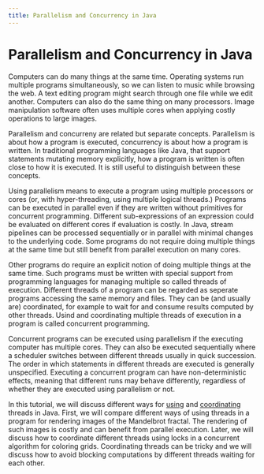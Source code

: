 ```yaml
---
title: Parallelism and Concurrency in Java
---
```


# Parallelism and Concurrency in Java

Computers can do many things at the same time.
Operating systems run multiple programs simultaneously,
so we can listen to music while browsing the web.
A text editing program might search through one file
while we edit another.
Computers can also do the same thing on many processors.
Image manipulation software often uses multiple cores
when applying costly operations to large images.

Parallelism and concurreny are related but separate concepts.
Parallelism is about how a program is executed,
concurrency is about how a program is written.
In traditional programming languages like Java,
that support statements mutating memory explicitly,
how a program is written is often close to
how it is executed.
It is still useful to distinguish between these concepts.

Using parallelism means to execute a program 
using multiple processors or cores
(or, with hyper-threading, using multiple logical threads.)
Programs can be executed in parallel even if they are written 
without primitives for concurrent programming.
Different sub-expressions of an expression could be
evaluated on different cores if evaluation is costly.
In Java, stream pipelines can be processed sequentially
or in parallel with minimal changes to the underlying code.
Some programs do not require doing multiple things at the same time
but still benefit from parallel execution on many cores.

Other programs do require an explicit notion
of doing multiple things at the same time.
Such programs must be written with special support
from programming languages for managing
multiple so called threads of execution.
Different threads of a program can be regarded as seperate programs
accessing the same memory and files.
They can be (and usually are) coordinated,
for example to wait for and consume results
computed by other threads.
Usind and coordinating multiple threads of execution
in a program is called concurrent programming.

Concurrent programs can be executed using parallelism
if the executing computer has multiple cores.
They can also be executed sequentially
where a scheduler switches between different threads
usually in quick succession.
The order in which statements in different threads
are executed is generally unspecified.
Executing a concurrent program can have non-deterministic effects,
meaning that different runs may behave differently,
regardless of whether they are executed using parallelism or not.

In this tutorial, we will discuss different ways for
[using](docs/using/)
and 
[coordinating](docs/coordinating/)
threads in Java.
First, we will compare different ways of using threads
in a program for rendering images of the Mandelbrot fractal.
The rendering of such images is costly and can benefit from
parallel execution.
Later, we will discuss how to coordinate different threads
using locks in a concurrent algorithm for coloring grids.
Coordinating threads can be tricky and we will discuss
how to avoid blocking computations 
by different threads waiting for each other.
